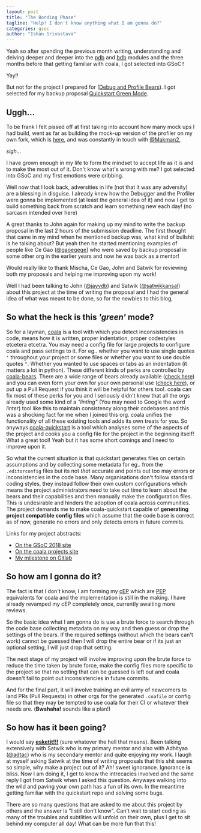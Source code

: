 ```yaml
---
layout: post
title: "The Bonding Phase"
tagline: "Help! I don't know anything what I am gonna do?"
categories: gsoc
author: "Ishan Srivastava"
---
```


Yeah so after spending the previous month writing, understanding and delving
deeper and deeper into the
[pdb](https://docs.python.org/2/library/pdb.html) and
[bdb](https://docs.python.org/2/library/bdb.html) modules and the three months
before that getting familiar with coala, I got selected into GSoC!!

Yay!!

But not for the project I prepared for
([Debug and Profile Bears](http://projects.coala.io/#/projects?project=debug_and_profile_bears&lang=en)).
I got selected for my backup proposal
[Quickstart Green Mode](https://projects.coala.io/#/projects?project=quickstart_green_mode&lang=en).

## Uggh...

To be frank I felt pissed off at first taking into account how many mock ups
I had build, went as far as building the mock-up version of the profiler on
my own fork, which is [here](https://github.com/ishanSrt/coala/pull/1), and
was
constantly in touch with [@Makman2](https://github.com/Makman2),

*sigh...*

I have grown enough in my life to
form the mindset to accept life as it is and to make the most out of it.
Don't know what's wrong with me? I got selected into GSoC and my first
emotions were cribbing.

Well now that I look back, adversities in life (not that it was any adversity)
are a blessing in disguise. I already knew how the Debugger and the Profiler
were gonna be implemented (at least the general idea of it) and now I
get to build something back from scratch and learn something new each day!
(no sarcasm intended over here)

A great thanks to John again for making up my mind to write the backup
proposal in the last 2 hours of the submission deadline. The first thought
that came in my mind when he mentioned backup was, what kind of bullshit
is he talking about? But yeah then he started mentioning examples of
people like Ce Gao ([@gaoegege](https://github.com/gaocegege)] who were
saved by backup proposal in some other org in the earlier years and now
he was back as a mentor!

Would really like to thank Mischa, Ce Gao, John and Satwik for reviewing both
my proposals and helping me improving upon my work!
 
Well I had been talking to John ([@jayvdb](https://github.com/jayvdb)) and
Satwik ([@satwikkansal](https://github.com/satwikkansal)) about this project
at the
time of writing the proposal and I had the general idea of what was meant to
be done, so for the newbies to this blog,

## So what the heck is this *'green'* mode?

So for a layman, [coala](https://coala.io) is a tool with which you detect
inconsistencies in code, means how it is written, proper indentation, proper
codestyles etcetera etcetra. You may need a config file for large projects
to configure coala and pass settings to it.
For eg.. whether you want to use
single quotes `'` throughout your project or some files or whether you want to
use double quotes `"`. Whether you wanted to use spaces or tabs as an
indentation (it matters a lot in python). These different kinds of perks are
controlled by
[coala-bears](https://github.com/coala/coala-bears).
There are a wide range of bears already available
([check here](https://coala.io/#/languages)) and you can even form
your own for your own personal use
([check here](https://api.coala.io/en/latest/Developers/Writing_Native_Bears.html)),
or put up a Pull Request if you think it will
be helpful for others too!. coala can fix most of these perks for you
and I seriously didn't knew that all the orgs already used some kind of a
*"linting"* (You may need to Google the word *linter*) tool
like this to maintain consistency along their codebases and this was a shocking
fact for me when I joined this org. coala unifies the functionality of all
these existing tools and adds its own treats for you.
So anyways
[coala-quickstart](https://github.com/coala/coala-quickstart) is a tool which
analyses some of the aspects of the project and cooks you a config file for the
project in the beginning itself! What a great tool! Yeah but it has some short
comings and I need to improve upon it.

So what the current situation is that quickstart generates files on certain
assumptions and by collecting some metadata for eg.. from the `.editorconfig`
files but its not *that* accurate and points out too may errors or
inconsistencies in the code base. Many organisations don't follow standard
coding styles, they instead follow their own custom configurations which
means the project administrators need to take out time to learn about the
bears and their capabilities and then manually make the configuration files.
This is undesirable and hinders the adoption of coala across communities.
The project demands me to make coala-quickstart capable of **generating
project compatible
config files** which assume that the code base is correct as of now,
generate no errors and only detects errors in future commits.

Links for my project abstracts:
* [On the GSoC 2018
  site](https://summerofcode.withgoogle.com/projects/#5792652830703616) 
* [On the coala projects
  site](https://projects.coala.io/#/projects?project=quickstart_green_mode&lang=en)
* [My milestone on Gitlab](https://gitlab.com/coala/GSoC/GSoC-2018/milestones/46)

## So how am I gonna do it?

The fact is that I don't know, I am forming my
[cEP](https://github.com/coala/cEPs/pull/139) which are
[PEP](https://www.python.org/dev/peps/) equivalents
for coala and the implementation is still in the making. I have already revamped
my cEP completely once, currently awaiting more reviews.

So the basic idea what I am gonna do is use a brute force to search through the
code base collecting metadata on my way and then guess or drop the settings of
the bears. If the required settings (without which the bears can't work) cannot
be guessed then I will drop the entire bear or if its just an optional setting,
I will just drop that setting.

The next stage of my project will involve improving upon the brute force to
reduce the time taken by brute force, make the config files more specific to the
project so that no setting that can be guessed is left out and coala doesn't
fail to point out inconsistencies in future commits.

And for the final part, it will involve training an evil army of newcomers
to land PRs (Pull Requests) in other orgs for the generated `.coafile` or config
file so that they may be tempted to use coala for their CI or whatever their
needs are. (**Bwahaha!** sounds like a plan!)

## So how has it been going?

I would say **[esketit!!!](https://youtu.be/J1zlCmSzlG8?t=10)** (sure
whatever the hell that means). Been talking extensively with Satwik who is my
primary mentor and also with Adhityaa ([@adtac](https://github.com/adtac)) who is
my
secondary mentor and quite enjoying my work. I laugh at myself asking Satwik at
the time of writing proposals that this shit seems so simple, why make a project
out of it? Ah! sweet ignorance. Ignorance **is** bliss. Now I am doing it, I get
to know the intrecacies involved and the same reply I got from Satwik when I
asked
this question. Anyways walking into the wild and paving your own path has a fun
of its own.
In the meantime getting familiar with the quickstart repo and solving some bugs.

There are so many questions that are asked to me about this project by others
and the answer is "I still don't know". Can't wait to start coding as many
of the troubles and subtlities will unfold on their own, plus I get to sit
behind my computer all day! What can be more fun that this!
